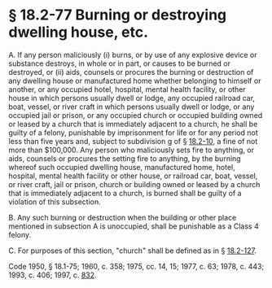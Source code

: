 # § 18.2-77 Burning or destroying dwelling house, etc.

<p>A. If any person maliciously (i) burns, or by use of any explosive device or substance destroys, in whole or in part, or causes to be burned or destroyed, or (ii) aids, counsels or procures the burning or destruction of any dwelling house or manufactured home whether belonging to himself or another, or any occupied hotel, hospital, mental health facility, or other house in which persons usually dwell or lodge, any occupied railroad car, boat, vessel, or river craft in which persons usually dwell or lodge, or any occupied jail or prison, or any occupied church or occupied building owned or leased by a church that is immediately adjacent to a church, he shall be guilty of a felony, punishable by imprisonment for life or for any period not less than five years and, subject to subdivision g of § <a href='http://law.lis.virginia.gov/vacode/18.2-10/'>18.2-10</a>, a fine of not more than $100,000. Any person who maliciously sets fire to anything, or aids, counsels or procures the setting fire to anything, by the burning whereof such occupied dwelling house, manufactured home, hotel, hospital, mental health facility or other house, or railroad car, boat, vessel, or river craft, jail or prison, church or building owned or leased by a church that is immediately adjacent to a church, is burned shall be guilty of a violation of this subsection.</p><p>B. Any such burning or destruction when the building or other place mentioned in subsection A is unoccupied, shall be punishable as a Class 4 felony.</p><p>C. For purposes of this section, "church" shall be defined as in § <a href='http://law.lis.virginia.gov/vacode/18.2-127/'>18.2-127</a>.</p><p>Code 1950, § 18.1-75; 1960, c. 358; 1975, cc. 14, 15; 1977, c. 63; 1978, c. 443; 1993, c. 406; 1997, c. <a href='http://lis.virginia.gov/cgi-bin/legp604.exe?971+ful+CHAP0832'>832</a>.</p>